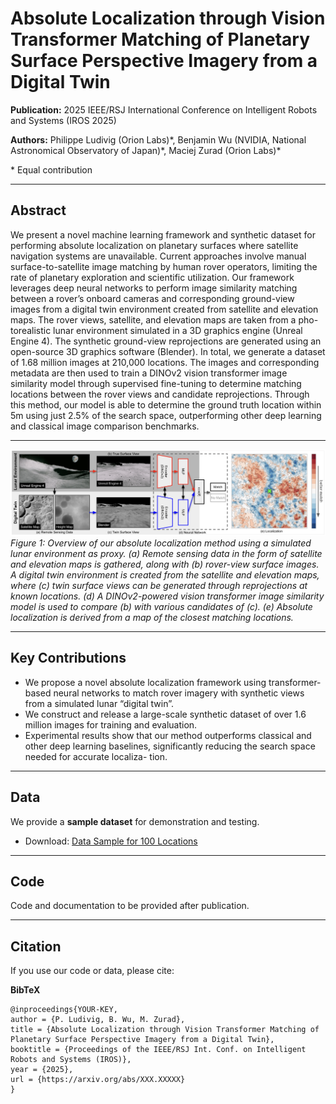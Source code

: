# Absolute Localization through Vision Transformer Matching of Planetary Surface Perspective Imagery from a Digital Twin

**Publication:** 2025 IEEE/RSJ International Conference on Intelligent Robots and Systems (IROS 2025)

**Authors:** Philippe Ludivig (Orion Labs)\*, Benjamin Wu (NVIDIA, National Astronomical Observatory of Japan)\*, Maciej Zurad (Orion Labs)\* 

\* Equal contribution

---

## Abstract

We present a novel machine learning framework and synthetic dataset for performing absolute localization on planetary surfaces where satellite navigation systems are unavailable. Current approaches involve manual surface-to-satellite image matching by human rover operators, limiting the rate of planetary exploration and scientific utilization. Our framework leverages deep neural networks to perform image similarity matching between a rover’s onboard cameras and corresponding ground-view images from a digital twin environment created from satellite and elevation maps. The rover views, satellite, and elevation maps are taken from a pho- torealistic lunar environment simulated in a 3D graphics engine (Unreal Engine 4). The synthetic ground-view reprojections are generated using an open-source 3D graphics software (Blender). In total, we generate a dataset of 1.68 million images at 210,000 locations. The images and corresponding metadata are then used to train a DINOv2 vision transformer image similarity model through supervised fine-tuning to determine matching locations between the rover views and candidate reprojections. Through this method, our model is able to determine the ground truth location within 5m using just 2.5% of the search space, outperforming other deep learning and classical image comparison benchmarks.

---

![Summary Figure](figures/summary_fig.png)
*Figure 1: Overview of our absolute localization method using a simulated lunar environment as proxy. (a) Remote sensing data in the form of satellite and elevation maps is gathered, along with (b) rover-view surface images. A digital twin environment is created from the satellite and elevation maps, where (c) twin surface views can be generated through reprojections at known locations. (d) A DINOv2-powered vision transformer image similarity model is used to compare (b) with various candidates of (c). (e) Absolute localization is derived from a map of the closest matching locations.*


---

## Key Contributions

- We propose a novel absolute localization framework using transformer-based neural networks to match rover imagery with synthetic views from a simulated lunar “digital twin”.
- We construct and release a large-scale synthetic dataset of over 1.6 million images for training and evaluation.
- Experimental results show that our method outperforms
classical and other deep learning baselines, significantly reducing the search space needed for accurate localiza- tion.

---

## Data

We provide a **sample dataset** for demonstration and testing.
- Download: [Data Sample for 100 Locations](https://drive.google.com/drive/folders/1pdXlk8cK5M27rcahnQqCrwFcqGs877WD?usp=sharing)

---

## Code

Code and documentation to be provided after publication.

---

## Citation

If you use our code or data, please cite:

**BibTeX**
```
@inproceedings{YOUR-KEY,
author = {P. Ludivig, B. Wu, M. Zurad},
title = {Absolute Localization through Vision Transformer Matching of Planetary Surface Perspective Imagery from a Digital Twin},
booktitle = {Proceedings of the IEEE/RSJ Int. Conf. on Intelligent Robots and Systems (IROS)},
year = {2025},
url = {https://arxiv.org/abs/XXX.XXXXX}
}
```

